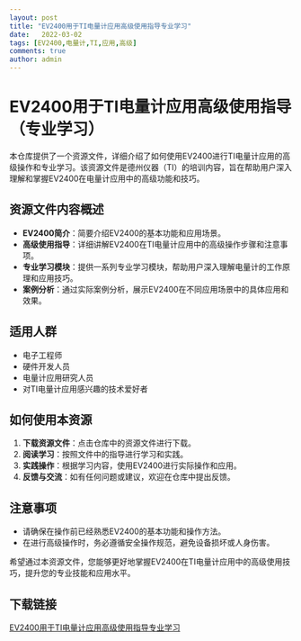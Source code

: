 ```yaml
---
layout: post
title: "EV2400用于TI电量计应用高级使用指导专业学习"
date:   2022-03-02
tags: [EV2400,电量计,TI,应用,高级]
comments: true
author: admin
---
```

# EV2400用于TI电量计应用高级使用指导（专业学习）

本仓库提供了一个资源文件，详细介绍了如何使用EV2400进行TI电量计应用的高级操作和专业学习。该资源文件是德州仪器（TI）的培训内容，旨在帮助用户深入理解和掌握EV2400在电量计应用中的高级功能和技巧。

## 资源文件内容概述

- **EV2400简介**：简要介绍EV2400的基本功能和应用场景。
- **高级使用指导**：详细讲解EV2400在TI电量计应用中的高级操作步骤和注意事项。
- **专业学习模块**：提供一系列专业学习模块，帮助用户深入理解电量计的工作原理和应用技巧。
- **案例分析**：通过实际案例分析，展示EV2400在不同应用场景中的具体应用和效果。

## 适用人群

- 电子工程师
- 硬件开发人员
- 电量计应用研究人员
- 对TI电量计应用感兴趣的技术爱好者

## 如何使用本资源

1. **下载资源文件**：点击仓库中的资源文件进行下载。
2. **阅读学习**：按照文件中的指导进行学习和实践。
3. **实践操作**：根据学习内容，使用EV2400进行实际操作和应用。
4. **反馈与交流**：如有任何问题或建议，欢迎在仓库中提出反馈。

## 注意事项

- 请确保在操作前已经熟悉EV2400的基本功能和操作方法。
- 在进行高级操作时，务必遵循安全操作规范，避免设备损坏或人身伤害。

希望通过本资源文件，您能够更好地掌握EV2400在TI电量计应用中的高级使用技巧，提升您的专业技能和应用水平。

## 下载链接

[EV2400用于TI电量计应用高级使用指导专业学习](https://pan.quark.cn/s/3a48f89e0e11)